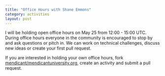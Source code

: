 ```yaml
---
title: "Office Hours with Shane Emmons"
category: activities
layout: post
---
```


I will be holding open office hours on May 25 from 12:00 - 15:00 UTC. During office hours everyone in the community is encouraged to stop by and ask questions or pitch in. We can work on technical challenges, discuss new ideas or create your first pull request.

If you are interested in holding your own office hours, fork [mendicant/mendicantuniversity.org](https://github.com/mendicant/mendicantuniversity.org), create an activity and submit a pull request.
